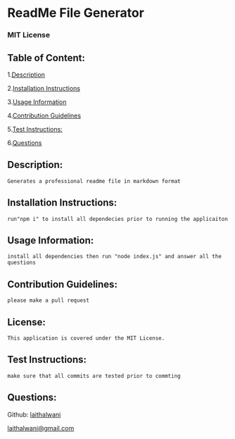 # ReadMe File Generator 

### MIT License 

## Table of Content:
1.[Description](#Description)

2.[Installation Instructions](#Installation-Instructions)

3.[Usage Information](#Usage-Information)

4.[Contribution Guidelines](#Contribution-Guidelines)

5.[Test Instructions:](#Test-Instructions)

6.[Questions](#Questions)


## Description:
    Generates a professional readme file in markdown format

## Installation Instructions:
    run"npm i" to install all dependecies prior to running the applicaiton

## Usage Information:
    install all dependencies then run "node index.js" and answer all the questions

## Contribution Guidelines:
    please make a pull request

## License:
    This application is covered under the MIT License.    

## Test Instructions:
    make sure that all commits are tested prior to commting

## Questions:
Github: [laithalwani](https://github.com/laithalwani)

laithalwani@gmail.com